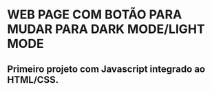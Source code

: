 # WEB PAGE COM BOTÃO PARA MUDAR PARA DARK MODE/LIGHT MODE


## Primeiro projeto com Javascript integrado ao HTML/CSS.